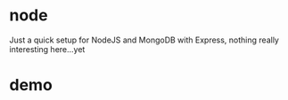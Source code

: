 # node

Just a quick setup for NodeJS and MongoDB with Express, nothing really interesting here...yet
# demo
